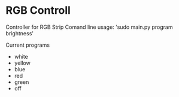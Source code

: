 # RGB Controll

Controller for RGB Strip
Comand line usage:
'sudo main.py program brightness'

Current programs
- white
- yellow
- blue
- red
- green
- off